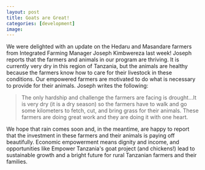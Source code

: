 ```yaml
---
layout: post
title: Goats are Great!
categories: [development]
image:
---
```

We were delighted with an update on the Hedaru and Masandare farmers from Integrated Farming Manager Joseph Kimbwereza last week! Joseph reports that the farmers and animals in our program are thriving. It is currently very dry in this region of Tanzania, but the animals are healthy because the farmers know how to care for their livestock in these conditions. Our empowered farmers are motivated to do what is necessary to provide for their animals. Joseph writes the following:

<blockquote>
The only hardship and challenge the farmers are facing is drought...It is very dry (it is a dry season) so the farmers have to walk and go some kilometers to fetch, cut, and bring grass for their animals. These farmers are doing great work and they are doing it with one heart.
</blockquote>

We hope that rain comes soon and, in the meantime, are happy to report that the investment in these farmers and their animals is paying off beautifully. Economic empowerment means dignity and income, and opportunities like Empower Tanzania's goat project (and chickens!) lead to sustainable growth and a bright future for rural Tanzanian farmers and their families.

